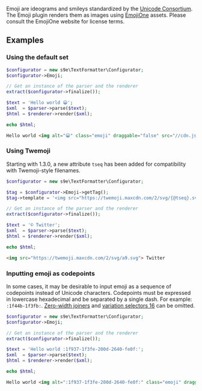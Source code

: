 Emoji are ideograms and smileys standardized by the [Unicode Consortium](http://unicode.org/emoji/). The Emoji plugin renders them as images using [EmojiOne](https://emojione.com/) assets. Please consult the EmojiOne website for license terms.

## Examples

### Using the default set

```php
$configurator = new s9e\TextFormatter\Configurator;
$configurator->Emoji;

// Get an instance of the parser and the renderer
extract($configurator->finalize());

$text = 'Hello world 😀';
$xml  = $parser->parse($text);
$html = $renderer->render($xml);

echo $html;
```
```html
Hello world <img alt="😀" class="emoji" draggable="false" src="//cdn.jsdelivr.net/emojione/assets/3.1/png/64/1f600.png">
```

### Using Twemoji

Starting with 1.3.0, a new attribute `tseq` has been added for compatibility with Twemoji-style filenames.
```php
$configurator = new s9e\TextFormatter\Configurator;

$tag = $configurator->Emoji->getTag();
$tag->template = '<img src="https://twemoji.maxcdn.com/2/svg/{@tseq}.svg">';

// Get an instance of the parser and the renderer
extract($configurator->finalize());

$text = '©️ Twitter';
$xml  = $parser->parse($text);
$html = $renderer->render($xml);

echo $html;
```
```html
<img src="https://twemoji.maxcdn.com/2/svg/a9.svg"> Twitter
```


### Inputting emoji as codepoints

In some cases, it may be desirable to input emoji as a sequence of codepoints instead of Unicode characters. Codepoints must be expressed in lowercase hexadecimal and be separated by a single dash. For example: `:1f44b-1f3fb:`. [Zero-width joiners](https://en.wikipedia.org/wiki/Zero-width_joiner) and [variation selectors 16](https://en.wikipedia.org/wiki/Variation_Selectors_(Unicode_block)) can be omitted.

```php
$configurator = new s9e\TextFormatter\Configurator;
$configurator->Emoji;

// Get an instance of the parser and the renderer
extract($configurator->finalize());

$text = 'Hello world :1f937-1f3fe-200d-2640-fe0f:';
$xml  = $parser->parse($text);
$html = $renderer->render($xml);

echo $html;
```
```html
Hello world <img alt=":1f937-1f3fe-200d-2640-fe0f:" class="emoji" draggable="false" src="//cdn.jsdelivr.net/emojione/assets/3.1/png/64/1f937-1f3fe-2640.png">
```
